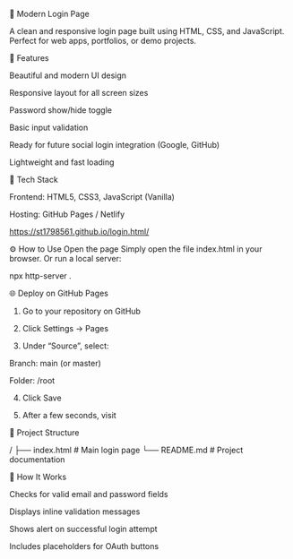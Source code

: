 🔐 Modern Login Page

A clean and responsive login page built using HTML, CSS, and JavaScript.
Perfect for web apps, portfolios, or demo projects.


🌟 Features

Beautiful and modern UI design

Responsive layout for all screen sizes

Password show/hide toggle

Basic input validation

Ready for future social login integration (Google, GitHub)

Lightweight and fast loading




🧩 Tech Stack

Frontend: HTML5, CSS3, JavaScript (Vanilla)

Hosting: GitHub Pages / Netlify

https://st1798561.github.io/login.html/


⚙️ How to Use
 Open the page
Simply open the file index.html in your browser.
Or run a local server:

npx http-server .




🌐 Deploy on GitHub Pages

1. Go to your repository on GitHub


2. Click Settings → Pages


3. Under “Source”, select:

Branch: main (or master)

Folder: /root



4. Click Save


5. After a few seconds, visit


📁 Project Structure

/
├── index.html     # Main login page 
└── README.md      # Project documentation


🧠 How It Works

Checks for valid email and password fields

Displays inline validation messages

Shows alert on successful login attempt

Includes placeholders for OAuth buttons



